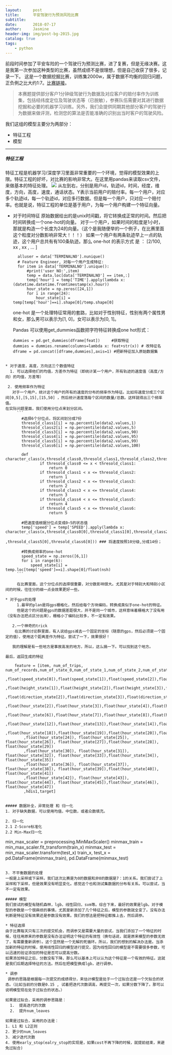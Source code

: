 ```yaml
---
layout:     post
title:      平安驾驶行为预测风险比赛
subtitle:  
date:       2018-07-17
author:     Jasmine
header-img: img/post-bg-2015.jpg
catalog: true
tags:
    - python
---
```


前段时间参加了平安车险的一个驾驶行为预测比赛，进了复赛，但是无缘决赛。这是我第一次参加这种类型的比赛，虽然成绩不是很理想，但是自己收获了很多，记录一下。
这是一个数据挖掘比赛，训练集2000w，属于数据不均衡的回归问题，正负例之比大约1:7。[比赛链接](http://www.datafountain.cn/projects/pingan/)。

>本赛题提供部分客户1分钟级驾驶行为数据及对应客户的赔付率作为训练集，包括经纬度定位及驾驶状态等（已脱敏），参赛队伍需要对其进行数据挖掘和必要的机器学习训练。另外，我们会提供同期其他部分客户的驾驶行为数据来做评测，检测您的算法是否能准确的识别出当时客户的驾驶风险。

我们这组的模型主要分为两部分：
* 特征工程
* 模型

***

##### 特征工程
特征工程是机器学习/深度学习里面非常重要的一个环境，觉得的模型效果的上限。特征工程的好坏，对比赛的影响非常大。在这里用pandas来读取csv文件，来做基本的特征处理。
![](https://upload-images.jianshu.io/upload_images/2730963-8a910d4732937059.png?imageMogr2/auto-orient/strip%7CimageView2/2/w/1240)
从左到右，分别是用户id，轨迹id，时间，经度，维度，方向，高度，速度，通话状态。Y表示当前用户的赔付率。每一个用户，对应多个轨迹id，每一个轨迹id，对应多行数据。但是每一个用户，只对应一个赔付率。也就是说，特征工程的单位是基于用户，为每一个用户构建一个特征向量。

* 对于时间特征
原始数据给出的是unix时间戳，将它转换成正常的时间。然后把时间转换成一个one-hot的向量。
对于一个用户，如果时间的粒度是1小时，那就是构造一个长度为24的向量。（这个是我随便举的一个例子，在比赛里面这个粒度对分数影响非常大！！！）
如果一个用户有两条轨迹早上一点的轨迹，这个用户总共有有100条轨迹。那么 one-hot 的表示方式 是 ： [2/100, xx , xx , ... ]
  ```
    alluser = data['TERMINALNO'].nunique()
    # Feature Engineer, 对每一个用户生成特征:
    for item in data['TERMINALNO'].unique():
        #print('user NO:',item)
        temp = data.loc[data['TERMINALNO'] == item,:]
        temp['hour'] = temp['TIME'].apply(lambda x: (datetime.datetime.fromtimestamp(x).hour))
        hour_state = np.zeros([24,1])
        for i in range(24):
            hour_state[i] = temp[temp['hour']==i].shape[0]/temp.shape[0]
  ```
  one-hot 是一个处理特征常用的套路，比如对于性别特征，性别有两个属性男和女，那么男可以表示为[1, 0]，女可以表示为[0, 1]。

  Pandas 可以使用get_dummies函数把字符特征转换成one hot形式：
  ```
  dummies = pd.get_dummies(dframe[feat])     #获取特征
  dummies = dummies.rename(columns=lambda x: feat+str(x)) # 改特征名 
  dframe = pd.concat([dframe,dummies],axis=1) #把新特征加入原始数据集
 ```

* 对于速度，高度，方向这三个数值特征
   1. 可以选择他们的均值，方差作为特征（即统计某一个用户，所有轨迹的速度值（高度/方向）的均值，方差等）

  2. 使用频率作为特征
    对于一个用户，统计这个用户的所有的速度的分布的频率作为特征。比如将速度分成三个区间[0,5],[5,15],[15,50] ，然后统计速度落每个区间的数量/总数。这样就得出三个频率值。
在实际问题里面，我们使用分位点来划分区间。
      ```
        #选择6个分位点，将区间划分成7份
        thresold_class1[i] = np.percentile(data2.values,1)
        thresold_class2[i] = np.percentile(data2.values,5)
        thresold_class3[i] = np.percentile(data2.values,90)
        thresold_class4[i] = np.percentile(data2.values,95)
        thresold_class5[i] = np.percentile(data2.values,99)
        thresold_class6[i] = np.percentile(data2.values,100)

        def character_class(x,thresold_class0,thresold_class1,thresold_class2,thresold_class3,thresold_class4,thresold_class5,thresold_class6):
                if thresold_class0 <= x < thresold_class1:
                    return 0
                if thresold_class1 < x <= thresold_class2:
                    return 1
                if thresold_class2 < x <= thresold_class3:
                    return 2
                if thresold_class3 < x <= thresold_class4:
                    return 3
                if thresold_class4 < x <= thresold_class5:
                    return 4
                if thresold_class5 < x <= thresold_class6:
                    return 5

        #把速度值根据分位点变成0~5的状态值
        temp['speed'] = temp['SPEED'].apply(lambda x: character_class(x,thresold_class0[0],thresold_class1[0],thresold_class2[0],thresold_class3[0],thresold_class4[0]
                                                                      ,thresold_class5[0],thresold_class6[0])) ### 将速度按照10分级,分成14份；

        #转换成频率的one-hot
        speed_state = np.zeros([6,1])
        for i in range(6):
            speed_state[i] = temp.loc[temp['speed']==i].shape[0]/float(nsh)
      ```

      在比赛里面，这个分位点的选择很重要，对分数影响很大。尤其是对于特别大和特别小区间的时候，往往分的细一点会效果更好一些。

* 对于gps的处理
      1.最早的plan是将gps栅格化，然后给每个方块编码，转换成类似于one-hot的特征。 
      但是这个的问题是gps的数据差距很大，并不是同一个城市，这样意味着栅格大了没有用（没有办法把点区分出来），栅格小了编码比较多，不一定有效果。

    2.一个神奇的trick
     在比赛的讨论群里面，有人说给gps减去一个固定的坐标（随意的gps，然后必须是一个固定的值），使用这个距离差作为特征。尝试了一下，效果很好！

    我的理解是有一些地方是事故高发的地方，所以，这么搞一下。可以找到这个地方。

最后，返回生成的特征
```
        feature = [item, num_of_trips, num_of_records,num_of_state_0,num_of_state_1,num_of_state_2,num_of_state_3,num_of_state_4
            ,float(speed_state[0]),float(speed_state[1]),float(speed_state[2]),float(speed_state[3]),float(speed_state[4]),float(speed_state[5]),float(height_state[0])
            ,float(height_state[1]),float(height_state[2]),float(height_state[3]),float(height_state[4]),float(height_state[5]),float(direction_state[0]),float(direction_state[1])
            ,float(direction_state[2]),float(direction_state[3]),float(direction_state[4]),float(direction_state[5]),float(hour_state[0]),float(hour_state[1])
            ,float(hour_state[2]),float(hour_state[3]),float(hour_state[4]),float(hour_state[5])
            ,float(hour_state[6]),float(hour_state[7]),float(hour_state[8]),float(hour_state[9]),float(hour_state[10]),float(hour_state[11])
            ,float(hour_state[12]),float(hour_state[13]),float(hour_state[14]),float(hour_state[15]),float(hour_state[16]),float(hour_state[17])
            ,float(hour_state[18]),float(hour_state[19]),float(hour_state[20]),float(hour_state[21]),float(hour_state[22]),float(hour_state[23])
            ,float(hour_state[24]), float(hour_state[25]), float(hour_state[26]), float(hour_state[27]),float(hour_state[28]), float(hour_state[29])
            ,float(hour_state[30]), float(hour_state[31]), float(hour_state[32]), float(hour_state[33]),float(hour_state[34]), float(hour_state[35])
            ,float(hour_state[36]), float(hour_state[37]), float(hour_state[38]), float(hour_state[39]),float(hour_state[40]), float(hour_state[41])
            ,float(hour_state[42]), float(hour_state[43]), float(hour_state[44]), float(hour_state[45]),float(hour_state[46]), float(hour_state[47])
            ,hdis1,target]
``` 

##### 数据补全，异常处理 和 归一化
1. 对于缺失数据，可以使用均值，中位数，或者众数填充。

2. 归一化
2.1 Z-Score标准化
2.2 Min-Max归一化
  ```
  min_max_scaler = preprocessing.MinMaxScaler() 
  minmax_train = min_max_scaler.fit_transform(train_x) 
  minmax_test = min_max_scaler.transform(test_x) 
  train_x, test_x = pd.DataFrame(minmax_train), pd.DataFrame(minmax_test)
  ```

3. 不平衡数据的处理
一般是上采样或下采样。我们这次比赛是为0的数据和非0的数据是7：1的关系。我们尝试了上采样和下采样，但是效果没有明显变化。感觉这个也和测试集数据的分布有关系。可以尝试，当不一定有效果。

##### 模型
我们尝试的模型有随机森林，lgb，线性回归，svm等。综合下来，最好的效果是lgb。对于模型的参数是一个很麻烦的事情，尤其是新添加了几个特征之后，模型的参数就全变了。没有办法判断是特征没有效果还是参数没有效果。我们的想法是把特征都推上去，然后调参。

* 特征选择
由于比赛每天只有三次的提交机会，而调参又是需要大量的尝试，当我们添加了一个特征的时候，往往用原来的参数是没有办法证明这个特征的有效性（换句话说，就是原来模型的参数无效了，有需要重新调参）。这个显然是一个无解的死循环。所以，我们的想到的解决办法是。当添加新的特征的时候，使用线性回归的模型进行提交，因为线性回归的模型是不需要很多参数，可以迅速的验证添加的特征是否可以提高分数。
如果添加特征之后，分数没有下降，那么可以基本上可以认为这个特征是一个有效的特征。这就是我们后期选择特征的方法。然后在把模型换成lgb，进行调参。

* 调参
   调参的思路是根据每一次提交的成绩得分，来估计模型是处于一个过拟合还是一个欠拟合的状态。（比如当前的分数是0.15 , 试着把迭代次数调高，再提交一次，如果分数下降了。那可以说明模型现在处于过拟合的状态。）

  如果是过拟合，采用的调参思路是：
    1.  提高迭代的次数
    2.  提升num_leaves

  如果是过拟合，采用的办法是：
  1. L1 和 L2正则
  2. 更少的num_leaves
  3. 减少迭代次数
  4. 使用early_stop(ealry_stop的实现是，如果cost不再下降的时候，就提前结束，来避免过拟合)